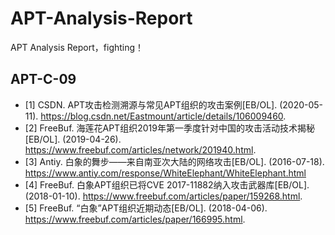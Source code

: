 # APT-Analysis-Report
APT Analysis Report，fighting！


## APT-C-09
- [1] CSDN. APT攻击检测溯源与常见APT组织的攻击案例[EB/OL]. (2020-05-11).
https://blog.csdn.net/Eastmount/article/details/106009460.
- [2] FreeBuf. 海莲花APT组织2019年第一季度针对中国的攻击活动技术揭秘[EB/OL]. (2019-04-26).
https://www.freebuf.com/articles/network/201940.html.
- [3] Antiy. 白象的舞步——来自南亚次大陆的网络攻击[EB/OL]. (2016-07-18).
https://www.antiy.com/response/WhiteElephant/WhiteElephant.html
- [4] FreeBuf. 白象APT组织已将CVE 2017-11882纳入攻击武器库[EB/OL]. (2018-01-10).
https://www.freebuf.com/articles/paper/159268.html.
- [5] FreeBuf. “白象”APT组织近期动态[EB/OL]. (2018-04-06).
https://www.freebuf.com/articles/paper/166995.html.


